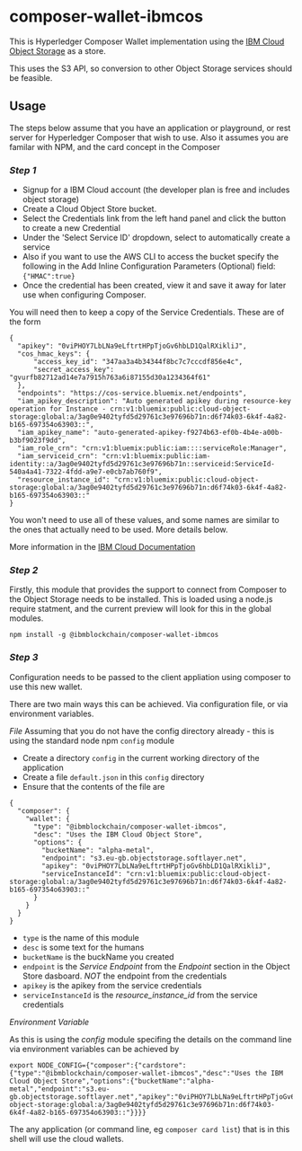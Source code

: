 # composer-wallet-ibmcos

This is Hyperledger Composer Wallet implementation using the [IBM Cloud Object Storage](https://www.ibm.com/cloud/object-storage) as a store.

This uses the S3 API, so conversion to other Object Storage services should be feasible.

## Usage

The steps below assume that you have an application or playground, or rest server for Hyperledger Composer that wish to use.
Also it assumes you are familar with NPM, and the card concept in the Composer


### *Step 1*

- Signup for a IBM Cloud account (the developer plan is free and includes object storage)
- Create a Cloud Object Store bucket. 
- Select the Credentials link from the left hand panel and click the button to create a new Credential 
- Under the 'Select Service ID' dropdown, select to automatically create a service
- Also if you want to use the AWS CLI to access the bucket specify the following in the Add Inline Configuration Parameters (Optional) field: `{"HMAC":true}`
- Once the credential has been created, view it and save it away for later use when configuring Composer.

You will need then to keep a copy of the Service Credentials. These are of the form 
```
{
  "apikey": "0viPHOY7LbLNa9eLftrtHPpTjoGv6hbLD1QalRXikliJ",
  "cos_hmac_keys": {
      "access_key_id": "347aa3a4b34344f8bc7c7cccdf856e4c",
      "secret_access_key": "gvurfb82712ad14e7a7915h763a6i87155d30a1234364f61"
  },
  "endpoints": "https://cos-service.bluemix.net/endpoints",
  "iam_apikey_description": "Auto generated apikey during resource-key operation for Instance - crn:v1:bluemix:public:cloud-object-storage:global:a/3ag0e9402tyfd5d29761c3e97696b71n:d6f74k03-6k4f-4a82-b165-697354o63903::",
  "iam_apikey_name": "auto-generated-apikey-f9274b63-ef0b-4b4e-a00b-b3bf9023f9dd",
  "iam_role_crn": "crn:v1:bluemix:public:iam::::serviceRole:Manager",
  "iam_serviceid_crn": "crn:v1:bluemix:public:iam-identity::a/3ag0e9402tyfd5d29761c3e97696b71n::serviceid:ServiceId-540a4a41-7322-4fdd-a9e7-e0cb7ab760f9",
  "resource_instance_id": "crn:v1:bluemix:public:cloud-object-storage:global:a/3ag0e9402tyfd5d29761c3e97696b71n:d6f74k03-6k4f-4a82-b165-697354o63903::"
}
```

You won't need to use all of these values, and some names are similar to the ones that actually need to be used. More details below.

More information in the [IBM Cloud Documentation](https://console.bluemix.net/docs/services/cloud-object-storage/iam/service-credentials.html#service-credentials) 

### *Step 2*

Firstly, this module that provides the support to connect from Composer to the Object Storage needs to be installed.
This is loaded using a node.js require statment, and the current preview will look for this in the global modules. 

```
npm install -g @ibmblockchain/composer-wallet-ibmcos
```

### *Step 3*

Configuration needs to be passed to the client appliation using composer to use this new wallet.

There are two main ways this can be achieved. Via configuration file, or via environment variables. 

*File*
Assuming that you do not have the config directory already - this is using the standard node npm `config` module


- Create a directory `config` in the current working directory of the application
- Create a file `default.json` in this `config` directory
- Ensure that the contents of the file are
```
{
  "composer": {
    "wallet": {
      "type": "@ibmblockchain/composer-wallet-ibmcos",
      "desc": "Uses the IBM Cloud Object Store",
      "options": {
        "bucketName": "alpha-metal",
        "endpoint": "s3.eu-gb.objectstorage.softlayer.net",
        "apikey": "0viPHOY7LbLNa9eLftrtHPpTjoGv6hbLD1QalRXikliJ",
        "serviceInstanceId": "crn:v1:bluemix:public:cloud-object-storage:global:a/3ag0e9402tyfd5d29761c3e97696b71n:d6f74k03-6k4f-4a82-b165-697354o63903::"
      }
    }
  }
}
```

- `type` is the name of this module
- `desc` is some text for the humans
- `bucketName` is the buckName you created
- `endpoint` is the *Service Endpoint* from the *Endpoint* section in the Object Store dasboard. _NOT_ the endpoint from the credentials
- `apikey` is the apikey from the service credentials
- `serviceInstanceId` is the *resource_instance_id* from the service credentials

*Environment Variable*

As this is using the *config* module specifing the details on the command line via environment variables can be achieved by

```
export NODE_CONFIG={"composer":{"cardstore":{"type":"@ibmblockchain/composer-wallet-ibmcos","desc":"Uses the IBM Cloud Object Store","options":{"bucketName":"alpha-metal","endpoint":"s3.eu-gb.objectstorage.softlayer.net","apikey":"0viPHOY7LbLNa9eLftrtHPpTjoGv6hbLD1QalRXikliJ","serviceInstanceId":"crn:v1:bluemix:public:cloud-object-storage:global:a/3ag0e9402tyfd5d29761c3e97696b71n:d6f74k03-6k4f-4a82-b165-697354o63903::"}}}}
```

The any application (or command line, eg `composer card list`) that is in this shell will use the cloud wallets. 
